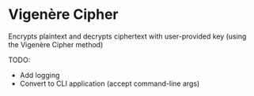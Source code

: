 # Vigenère Cipher

Encrypts plaintext and decrypts ciphertext with user-provided key (using the Vigenère Cipher method)

TODO:

- Add logging
- Convert to CLI application (accept command-line args)